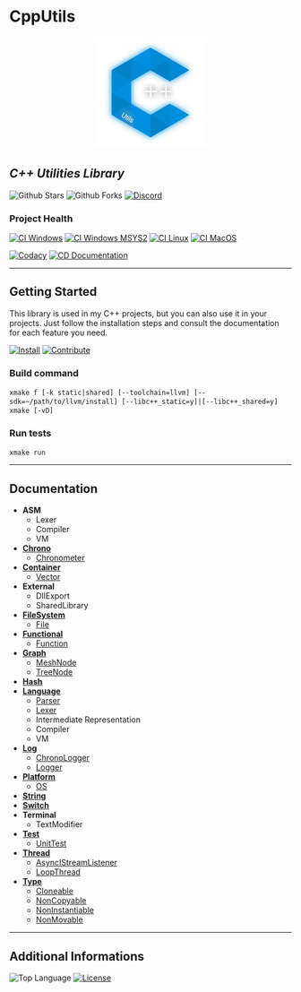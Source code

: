# CppUtils

<p align="center"><img src="resources/logo.svg" alt="Logo CppUtils" width="200" height="200" /></p>

## *C++ Utilities Library*

![Github Stars](https://img.shields.io/github/stars/MorganCaron/CppUtils?style=for-the-badge)
![Github Forks](https://img.shields.io/github/forks/MorganCaron/CppUtils?style=for-the-badge)
[![Discord](https://img.shields.io/discord/268838260153909249?label=Chat&logo=Discord&style=for-the-badge)](https://discord.gg/mxZvun4)

### Project Health
[![CI Windows](https://img.shields.io/github/workflow/status/MorganCaron/CppUtils/CI%20C++:%20Windows?label=Windows&logo=windows&logoColor=white&style=for-the-badge)](https://github.com/MorganCaron/CppUtils/actions/workflows/ci-cpp-windows.yml)
[![CI Windows MSYS2](https://img.shields.io/github/workflow/status/MorganCaron/CppUtils/CI%20C++:%20Windows%20MSYS2?label=Windows%20MSYS2&logo=windows&logoColor=white&style=for-the-badge)](https://github.com/MorganCaron/CppUtils/actions/workflows/ci-cpp-windows-msys2.yml)
[![CI Linux](https://img.shields.io/github/workflow/status/MorganCaron/CppUtils/CI%20C++:%20Linux?label=Linux&logo=linux&logoColor=white&style=for-the-badge)](https://github.com/MorganCaron/CppUtils/actions/workflows/ci-cpp-linux.yml)
[![CI MacOS](https://img.shields.io/github/workflow/status/MorganCaron/CppUtils/CI%20C++:%20MacOS?label=MacOS&logo=macos&logoColor=white&style=for-the-badge)](https://github.com/MorganCaron/CppUtils/actions/workflows/ci-cpp-macos.yml)

[![Codacy](https://img.shields.io/codacy/grade/2fab3fcb24a34138a9e77f847da68b28?logo=Codacy&style=for-the-badge)](https://www.codacy.com/manual/MorganCaron/CppUtils)
[![CD Documentation](https://img.shields.io/github/workflow/status/MorganCaron/CppUtils/CD%20C++:%20Documentation?label=Documentation&logo=read-the-docs&logoColor=white&style=for-the-badge)](https://github.com/MorganCaron/CppUtils/actions/workflows/cd-cpp-documentation.yml)

---

## Getting Started

This library is used in my C++ projects, but you can also use it in your projects.
Just follow the installation steps and consult the documentation for each feature you need.

[![Install](https://img.shields.io/badge/-Install-blue?style=for-the-badge)](INSTALL.md)
[![Contribute](https://img.shields.io/badge/-Contribute-blue?style=for-the-badge)](CONTRIBUTING.md)

### Build command
```console
xmake f [-k static|shared] [--toolchain=llvm] [--sdk=~/path/to/llvm/install] [--libc++_static=y]|[--libc++_shared=y]
xmake [-vD]
```

### Run tests
```console
xmake run
```

---

## Documentation

- **ASM**
	- Lexer
	- Compiler
	- VM
- **[Chrono](Chrono/README.md)**
	- [Chronometer](Chrono/README.md#Chronometer)
- **[Container](Container/README.md)**
	- [Vector](Container/README.md#Vector)
- **External**
	- DllExport
	- SharedLibrary
- **[FileSystem](FileSystem/README.md)**
	- [File](FileSystem/README.md#File)
- **[Functional](Functional/README.md)**
	- [Function](Functional/README.md#Function)
- **[Graph](Graph/README.md)**
	- [MeshNode](Graph/README.md#MeshNode)
	- [TreeNode](Graph/README.md#TreeNode)
- **[Hash](Hash/README.md)**
- **[Language](Language/README.md)**
	- [Parser](Language/Parser/README.md)
	- [Lexer](Language/Lexer/README.md)
	- Intermediate Representation
	- Compiler
	- VM
- **[Log](Log/README.md)**
	- [ChronoLogger](Log/README.md#ChronoLogger)
	- [Logger](Log/README.md#Logger)
- **[Platform](Platform/README.md)**
	- [OS](Platform/README.md#OS)
- **[String](String/README.md)**
- **[Switch](Switch/README.md)**
- **Terminal**
	- TextModifier
- **[Test](Test/README.md)**
	- [UnitTest](Test/README.md#UnitTest)
- **[Thread](Thread/README.md)**
	- [AsyncIStreamListener](Thread/README.md#AsyncStreamListener)
	- [LoopThread](Thread/README.md#LoopThread)
- **[Type](Type/README.md)**
	- [Cloneable](Type/README.md#Cloneable)
	- [NonCopyable](Type/README.md#NonCopyable)
	- [NonInstantiable](Type/README.md#NonInstantiable)
	- [NonMovable](Type/README.md#NonMovable)

---

## Additional Informations
![Top Language](https://img.shields.io/github/languages/top/MorganCaron/CppUtils?style=for-the-badge)
[![License](https://img.shields.io/github/license/MorganCaron/CppUtils?style=for-the-badge)](https://github.com/MorganCaron/CppUtils/blob/master/LICENSE)
